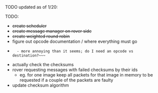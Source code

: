 TODO updated as of 1/20:

TODO:
- ~~create scheduler~~
- ~~create message manager on rover side~~
- ~~create weighted round robin~~
- figure out opcode documentation / where everything must go
- ~~~figure out all the metadata that should be associated with a given message.
    - more annoying than it seems; do I need an opcode vs destination?~~~
- actually check the checksums
- rover requesting messages with failed checksums by their ids
    - eg. for one image keep all packets for that image in memory to be requested 
      if a couple of the packets are faulty
- update checksum algorithm